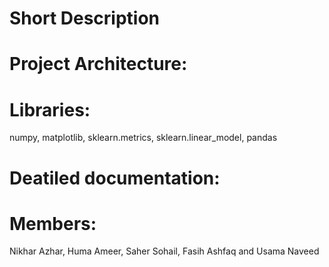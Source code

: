 # Short Description

# Project Architecture: 




# Libraries: 
  numpy, matplotlib, sklearn.metrics, sklearn.linear_model, pandas

# Deatiled documentation:

# Members: 
Nikhar Azhar, Huma Ameer, Saher Sohail, Fasih Ashfaq and Usama Naveed
